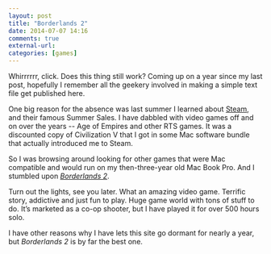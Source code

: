 ```yaml
---
layout: post  
title: "Borderlands 2"  
date: 2014-07-07 14:16  
comments: true  
external-url:  
categories: [games]  
---
```


Whirrrrrr, click. Does this thing still work? Coming up on a year since my last post, hopefully I remember all the geekery involved in making a simple text file get published here.

One big reason for the absence was last summer I learned about [Steam][1], and their famous Summer Sales. I have dabbled with video games off and on over the years -- Age of Empires and other RTS games. It was a discounted copy of Civilization V that I got in some Mac software bundle that actually introduced me to Steam.

So I was browsing around looking for other games that were Mac compatible and would run on my then-three-year old Mac Book Pro. And I stumbled upon [_Borderlands 2_][2].

Turn out the lights, see you later. What an amazing video game. Terrific story, addictive and just fun to play. Huge game world with tons of stuff to do. It&#8217;s marketed as a co-op shooter, but I have played it for over 500 hours solo. 

I have other reasons why I have lets this site go dormant for nearly a year, but _Borderlands 2_ is by far the best one.



[1]: http://store.steampowered.com
[2]: http://www.metacritic.com/game/pc/borderlands-2
